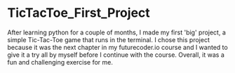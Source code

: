 # TicTacToe_First_Project
After learning python for a couple of months, I made my first 'big' project, a simple Tic-Tac-Toe game that runs in the terminal. I chose this project because it was the next chapter in my futurecoder.io course and I wanted to give it a try all by myself before I continue with the course. Overall, it was a fun and challenging exercise for me.
